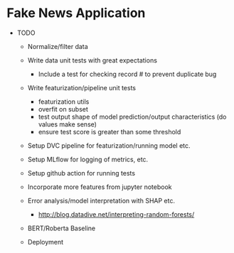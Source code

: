 # Fake News Application

- TODO
  - Normalize/filter data
  - Write data unit tests with great expectations
    - Include a test for checking record # to prevent duplicate bug
  - Write featurization/pipeline unit tests
    - featurization utils
    - overfit on subset
    - test output shape of model prediction/output characteristics (do values make sense)
    - ensure test score is greater than some threshold

  - Setup DVC pipeline for featurization/running model etc.
  - Setup MLflow for logging of metrics, etc.
  - Setup github action for running tests
  - Incorporate more features from jupyter notebook
  - Error analysis/model interpretation with SHAP etc.
    - http://blog.datadive.net/interpreting-random-forests/
  - BERT/Roberta Baseline
  - Deployment



